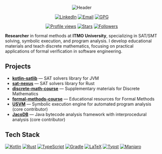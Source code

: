 <div align="center">

  ![Header](https://capsule-render.vercel.app/api?type=waving&color=gradient&customColorList=2&height=180&section=header&text=Konstantin%20Chukharev&fontSize=42&fontAlignY=30&desc=Researcher%20%7C%20ITMO%20University&descAlignY=50&descSize=16)

  [![LinkedIn](https://img.shields.io/badge/LinkedIn-0077B5?style=for-the-badge)](https://www.linkedin.com/in/kchukharev/)
  [![Email](https://img.shields.io/badge/lipen00%40gmail.com-D14836?style=for-the-badge&logo=gmail&logoColor=white)](mailto:lipen00@gmail.com)
  [![GPG](https://img.shields.io/badge/GPG-D0EF616F416E8333-0E3C6C?style=for-the-badge)](https://keyserver.ubuntu.com/pks/lookup?search=D0EF616F416E8333&fingerprint=on&op=index)

  [![Profile views](https://komarev.com/ghpvc/?username=Lipen&label=visits&style=flat-square&abbreviated=true)](https://github.com/Lipen)
  [![Stars](https://img.shields.io/github/stars/Lipen?style=flat-square)](https://github.com/Lipen?tab=repositories&q=&type=source&language=&sort=stargazers)
  [![Followers](https://img.shields.io/github/followers/Lipen?style=flat-square)](https://github.com/Lipen?tab=followers)

</div>

**Researcher** in formal methods at **ITMO University**, specializing in SAT/SMT solving, symbolic execution, and program analysis. I develop educational materials and teach discrete mathematics, focusing on practical applications of formal verification in software engineering.

## Projects

- **[kotlin-satlib](https://github.com/Lipen/kotlin-satlib)** — SAT solvers library for JVM
- **[sat-nexus](https://github.com/Lipen/sat-nexus)** — SAT solvers library for Rust
- **[discrete-math-course](https://github.com/Lipen/discrete-math-course)** — Supplementary materials for Discrete Mathematics
- **[formal-methods-course](https://github.com/Lipen/formal-methods-course)** — Educational resources for Formal Methods
- **[USVM](https://github.com/UnitTestBot/usvm)** — Symbolic execution engine for automated program analysis (core contributor)
- **[JacoDB](https://github.com/UnitTestBot/jacodb)** — Java bytecode analysis framework with interprocedural analysis (core contributor)

## Tech Stack

[![Kotlin](https://img.shields.io/badge/Kotlin-7F52FF?style=for-the-badge&logo=kotlin&logoColor=white)](https://kotlinlang.org/)
[![Rust](https://img.shields.io/badge/Rust-000000?style=for-the-badge&logo=rust&logoColor=white)](https://rust-lang.org/)
[![TypeScript](https://img.shields.io/badge/TypeScript-3178C6?style=for-the-badge&logo=typescript&logoColor=white)](https://www.typescriptlang.org/)
[![Gradle](https://img.shields.io/badge/Gradle-02303A?style=for-the-badge&logo=gradle&logoColor=white)](https://gradle.org/)
[![LaTeX](https://img.shields.io/badge/LaTeX-008080?style=for-the-badge&logo=latex&logoColor=white)](https://www.latex-project.org/)
[![Typst](https://img.shields.io/badge/Typst-FF3D00?style=for-the-badge&logo=typst&logoColor=white)](https://typst.app/)
[![Manjaro](https://img.shields.io/badge/Manjaro-35BF5C?style=for-the-badge&logo=manjaro&logoColor=white)](https://manjaro.org/)
